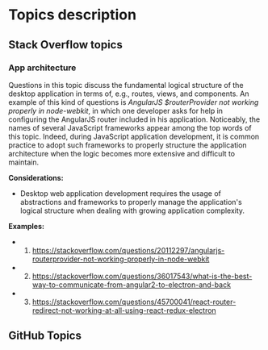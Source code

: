 # Topics description

## Stack Overflow topics

### App architecture

Questions in this topic discuss the fundamental logical structure of the desktop application in terms of, e.g., routes, views, and components. An example of this kind of questions is *AngularJS $routerProvider not working properly in node-webkit*, in which one developer asks for help in configuring the AngularJS router included in his application. Noticeably, the names of several JavaScript frameworks appear among the top words of this topic. Indeed, during JavaScript application development, it is common practice to adopt such frameworks to properly structure the application architecture when the logic becomes more extensive and difficult to maintain.

**Considerations:**
  * Desktop web application development requires the usage of abstractions and frameworks to properly manage the application's logical structure when dealing with growing application complexity.

**Examples:**
  * 1) https://stackoverflow.com/questions/20112297/angularjs-routerprovider-not-working-properly-in-node-webkit
  * 2) https://stackoverflow.com/questions/36017543/what-is-the-best-way-to-communicate-from-angular2-to-electron-and-back
  * 3) https://stackoverflow.com/questions/45700041/react-router-redirect-not-working-at-all-using-react-redux-electron

## GitHub Topics
